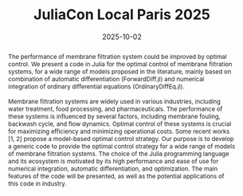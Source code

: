 ---
title: JuliaCon Local Paris 2025

event: JuliaCon Local Paris 2025
event_url: https://juliacon.org/local/paris2025/

location: Paris, France

summary: Optimal synthesis of membrane filtration systems

abstract: 'The performance of membrane filtration system could be improved by optimal control. We present a code in Julia for the optimal control of membrane filtration systems, for a wide range of models proposed in the literature, mainly based on combination of automatic differentiation (ForwardDiff.jl) and numerical integration of ordinary differential equations (OrdinaryDiffEq.jl). \

\

Membrane filtration systems are widely used in various industries, including water treatment, food processing, and pharmaceuticals. The performance of these systems is influenced by several factors, including membrane fouling, backwash cycle, and flow dynamics. Optimal control of these systems is crucial for maximizing efficiency and minimizing operational costs. Some recent works [1, 2] propose a model-based optimal control strategy. Our purpose is to develop a generic code to provide the optimal control strategy for a wide range of models of membrane filtration systems. The choice of the Julia programming language and its ecosystem is motivated by its high performance and ease of use for numerical integration, automatic differentiation, and optimization. The main features of the code will be presented, as well as the potential applications of this code in industry.'

# Talk start and end times.
#   End time can optionally be hidden by prefixing the line with `#`.
date: '2025-10-02'
date_end: '2025-10-03'
all_day: true

# Schedule page publish date (NOT talk date).
publishDate: '2025-10-03'

authors: 
- Rémy Dutto
- Jérôme Harmand
- Alain Rapaport

tags:
- Pontryagin maximum principle
- Optimal synthesis
- Membrane filtration system

# Is this a featured talk? (true/false)
featured: false
url_code: ''
url_pdf: uploads/2025_JuliaCon.pdf
url_slides: ''
url_video: ''
---